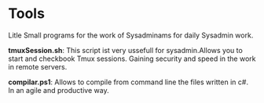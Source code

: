 # Tools
Litle Small programs for the work of Sysadminams for daily Sysadmin work.

**tmuxSession.sh**:
This script ist very ussefull for sysadmin.Allows you to start and checkbook Tmux sessions. Gaining security and speed in the work in remote servers. 

**compilar.ps1**: Allows to compile from command line the files written in c#. In an agile and productive way.
